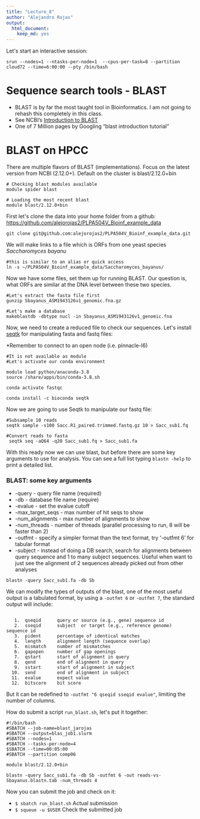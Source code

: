 ```yaml
---
title: "Lecture_8"
author: "Alejandro Rojas"
output: 
  html_document: 
    keep_md: yes
---
```


Let's start an interactive session:

```
srun --nodes=1 --ntasks-per-node=1  --cpus-per-task=8 --partition cloud72 --time=6:00:00 --pty /bin/bash
```

# Sequence search tools - BLAST
* BLAST is by far the most taught tool in Bioinformatics. I am not going to rehash this completely in this class.
* See NCBI’s [Introduction to BLAST](https://www.ncbi.nlm.nih.gov/books/NBK1762/)
* One of 7 Million pages by Googling “blast introduction tutorial”

# BLAST on HPCC
There are multiple flavors of BLAST (implementations). Focus on the latest version from NCBI (2.12.0+). Default on the cluster is blast/2.12.0+bin

```
# Checking blast modules available
module spider blast

# Loading the most recent blast
module blast/2.12.0+bin
```

First let's clone the data into your home folder from a github: https://github.com/alejorojas2/PLPA504V_Bioinf_example_data

```
git clone git@github.com:alejorojas2/PLPA504V_Bioinf_example_data.git
```

We will make links to a file which is ORFs from one yeast species _Saccharomyces bayanu_

```
#this is similar to an alias or quick access
ln -s ~/PLPA504V_Bioinf_example_data/Saccharomyces_bayanus/
```

Now we have some files, set them up for running BLAST. Our question is, what
ORFs are similar at the DNA level between these two species.

```
#Let's extract the fasta file first
gunzip Sbayanus_ASM1943126v1_genomic.fna.gz

#Let's make a database
makeblastdb -dbtype nucl -in Sbayanus_ASM1943126v1_genomic.fna
```

Now, we need to create a reduced file to check our sequences.  Let's install [seqtk](https://docs.csc.fi/apps/seqtk/) for manipulating fasta and fastq files:

*Remember to connect to an open node (i.e. pinnacle-l6)

```
#It is not available as module
#Let's activate our conda environment

module load python/anaconda-3.8
source /share/apps/bin/conda-3.8.sh

conda activate fastqc

conda install -c bioconda seqtk

```

Now we are going to use Seqtk to manipulate our fastq file:

```
#Subsample 10 reads
seqtk sample -s100 Sacc.R1_paired.trimmed.fastq.gz 10 > Sacc_sub1.fq

#Convert reads to fasta
 seqtk seq -aQ64 -q20 Sacc_sub1.fq > Sacc_sub1.fa
```

With this ready now we can use blast, but before there are some key arguments to use for analysis.
You can see a full list typing `blastn -help` to print a detailed list.

### BLAST: some key arguments
* -query - query file name (required)
* -db - database file name (require)
* -evalue - set the evalue cutoff
* -max_target_seqs - max number of hit seqs to show
* -num_alignments - max number of alignments to show
* -num_threads - number of threads (parallel processing to run, 8 will be
faster than 2)
* -outfmt - specify a simpler format than the text format, try ‘-outfmt 6’ for
tabular format
* -subject - instead of doing a DB search, search for alignments between
query sequence and 1 to many subject sequences. Useful when want to just
see the alignment of 2 sequences already picked out from other analyses

```
blastn -query Sacc_sub1.fa -db Sb

```

We can modify the types of outputs of the blast, one of the most useful output is a tabulated format, 
by using a `-outfmt 6` or `-outfmt 7`, the standard output will include:

```
 
   1.  qseqid      query or source (e.g., gene) sequence id
   2.  sseqid      subject  or target (e.g., reference genome) sequence id
   3.  pident      percentage of identical matches
   4.  length      alignment length (sequence overlap)
   5.  mismatch    number of mismatches
   6.  gapopen     number of gap openings
   7.  qstart      start of alignment in query
   8.  qend        end of alignment in query
   9.  sstart      start of alignment in subject
  10.  send        end of alignment in subject
  11.  evalue      expect value
  12.  bitscore    bit score

```

But it can be redefined to `-outfmt "6 qseqid sseqid evalue"`, limiting the number of columns.

How do submit a script `run_blast.sh`, let's put it together:

```
#!/bin/bash
#SBATCH --job-name=blast_jarojas
#SBATCH --output=blas_job1.slurm
#SBATCH --nodes=1
#SBATCH --tasks-per-node=4
$SBATCH --time=00:05:00
#SBATCH --partition comp06

module blast/2.12.0+bin

blastn -query Sacc_sub1.fa -db Sb -outfmt 6 -out reads-vs-Sbayanus.blastn.tab -num_threads 4

```

Now you can submit the job and check on it:

* `$ sbatch run_blast.sh` Actual submission
* `$ squeue -u $USER`  Check the submitted job
